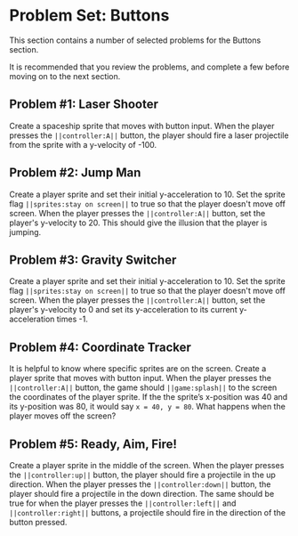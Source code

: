 # Problem Set: Buttons

This section contains a number of selected problems for the Buttons section.

It is recommended that you review the problems, and complete a few before moving on to the next section.

## Problem #1: Laser Shooter

Create a spaceship sprite that moves with button input. When the player presses the ``||controller:A||`` button, the player should fire a laser projectile from the sprite with a y-velocity of -100. 

## Problem #2: Jump Man

Create a player sprite and set their initial y-acceleration to 10. Set the sprite flag ``||sprites:stay on screen||`` to true so that the player doesn't move off screen. When the player presses the ``||controller:A||`` button, set the player's y-velocity to 20. This should give the illusion that the player is jumping.

## Problem #3: Gravity Switcher

Create a player sprite and set their initial y-acceleration to 10. Set the sprite flag ``||sprites:stay on screen||`` to true so that the player doesn't move off screen. When the player presses the ``||controller:A||`` button, set the player's y-velocity to 0 and set its y-acceleration to its current y-acceleration times -1.

## Problem #4: Coordinate Tracker

It is helpful to know where specific sprites are on the screen. Create a player sprite that moves with button input. When the player presses the ``||controller:A||`` button, the game should ``||game:splash||`` to the screen the coordinates of the player sprite. If the the sprite’s x-position was 40 and its y-position was 80, it would say ``x = 40, y = 80``. What happens when the player moves off the screen?

## Problem #5: Ready, Aim, Fire!

Create a player sprite in the middle of the screen. When the player presses the ``||controller:up||`` button, the player should fire a projectile in the up direction. When the player presses the ``||controller:down||`` button, the player should fire a projectile in the down direction. The same should be true for when the player presses the  ``||controller:left||`` and ``||controller:right||`` buttons, a projectile should fire in the direction of the button pressed.